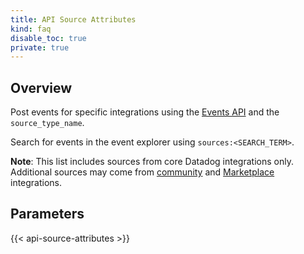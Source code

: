 ```yaml
---
title: API Source Attributes
kind: faq
disable_toc: true
private: true
---
```


## Overview

Post events for specific integrations using the [Events API][1] and the `source_type_name`.

Search for events in the event explorer using `sources:<SEARCH_TERM>`.

**Note**: This list includes sources from core Datadog integrations only. Additional sources may come from [community][2] and [Marketplace][3] integrations. 


## Parameters

{{< api-source-attributes >}}

[1]: /api/latest/events/
[2]: https://docs.datadoghq.com/integrations/
[3]: https://app.datadoghq.com/marketplace/
